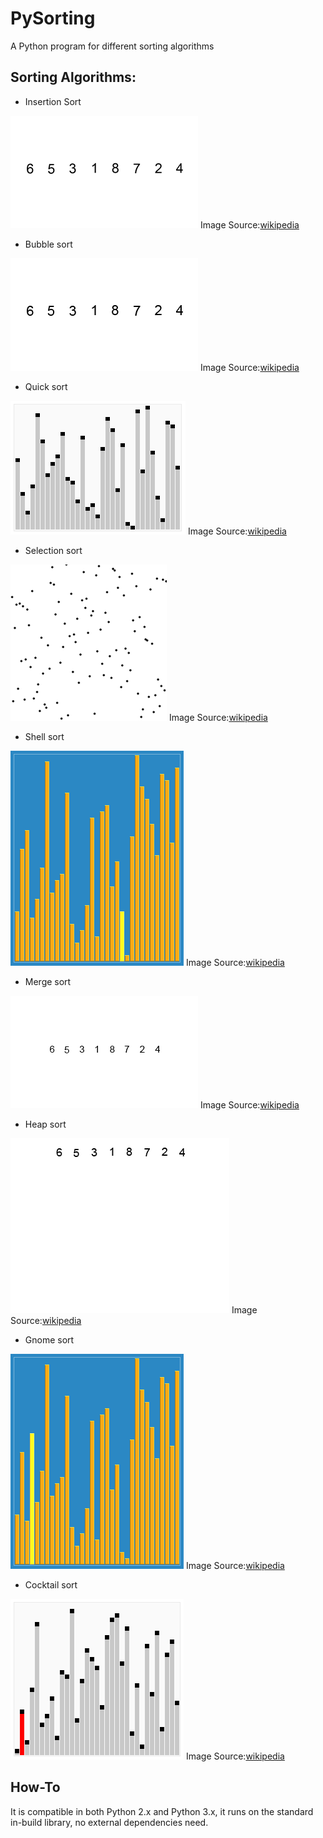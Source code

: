 # PySorting

A Python program for different sorting algorithms

## Sorting Algorithms:

* Insertion Sort

![insert-sort](./images/insert-sort.gif)
Image Source:[wikipedia](https://en.wikipedia.org/wiki/Insertion_sort)

* Bubble sort

![bubble-sort](./images/bubble-sort.gif)
Image Source:[wikipedia](https://en.wikipedia.org/wiki/Bubble_sort)

* Quick sort

![quick-sort](./images/Sorting_quicksort.gif)
Image Source:[wikipedia](https://en.wikipedia.org/wiki/Quicksort)

* Selection sort

![selection-sort](./images/Selection_sort.gif)
Image Source:[wikipedia](https://en.wikipedia.org/wiki/Selection_sort)

* Shell sort

![shell-sort](./images/Sorting_shellsort.gif)
Image Source:[wikipedia](https://en.wikipedia.org/wiki/Shellsort)

* Merge sort

![merge-sort](./images/Merge-sort.gif)
Image Source:[wikipedia](https://en.wikipedia.org/wiki/Merge_sort)

* Heap sort

![heap-sort](./images/Heapsort.gif)
Image Source:[wikipedia](https://en.wikipedia.org/wiki/Heapsort)

* Gnome sort

![gnome-sort](./images/Sorting_gnomesort.gif)
Image Source:[wikipedia](https://en.wikipedia.org/wiki/Gnome_sort)

* Cocktail sort

![cocktail-sort](./images/Sorting_shaker_sort.gif)
Image Source:[wikipedia](https://en.wikipedia.org/wiki/Cocktail_shaker_sort)

## How-To

It is compatible in both Python 2.x and Python 3.x, it runs on the standard in-build library, no external dependencies need.
